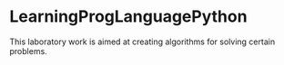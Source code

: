 # LearningProgLanguagePython
This laboratory work is aimed at creating algorithms for solving certain problems.
